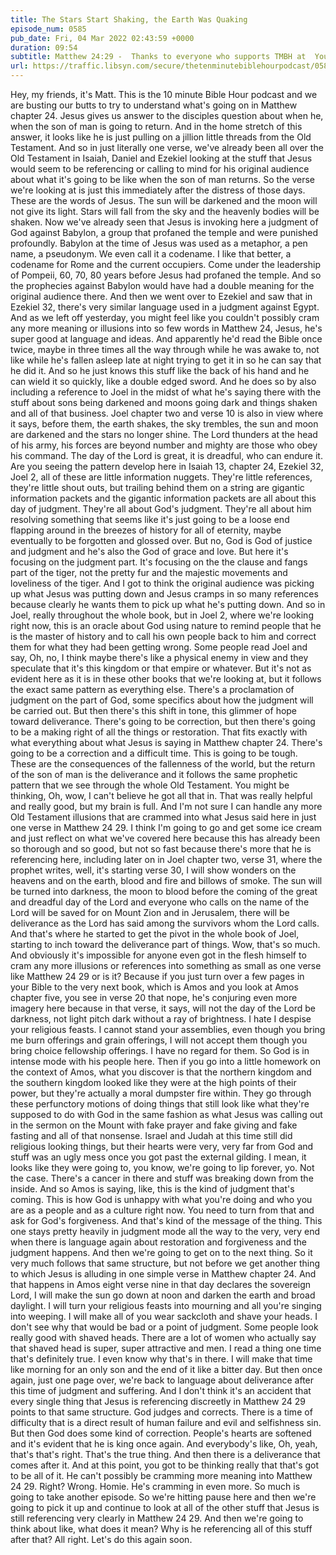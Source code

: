 ```yaml
---
title: The Stars Start Shaking, the Earth Was Quaking
episode_num: 0585
pub_date: Fri, 04 Mar 2022 02:43:59 +0000
duration: 09:54
subtitle: Matthew 24:29 -  Thanks to everyone who supports TMBH at  You're the reason we can all do this together!  Music written and performed by .
url: https://traffic.libsyn.com/secure/thetenminutebiblehourpodcast/0585_-_The_Stars_Start_Shaking_the_Earth_Was_Quaking.mp3
---
```


 Hey, my friends, it's Matt. This is the 10 minute Bible Hour podcast and we are busting our butts to try to understand what's going on in Matthew chapter 24. Jesus gives us answer to the disciples question about when he, when the son of man is going to return. And in the home stretch of this answer, it looks like he is just pulling on a jillion little threads from the Old Testament. And so in just literally one verse, we've already been all over the Old Testament in Isaiah, Daniel and Ezekiel looking at the stuff that Jesus would seem to be referencing or calling to mind for his original audience about what it's going to be like when the son of man returns. So the verse we're looking at is just this immediately after the distress of those days. These are the words of Jesus. The sun will be darkened and the moon will not give its light. Stars will fall from the sky and the heavenly bodies will be shaken. Now we've already seen that Jesus is invoking here a judgment of God against Babylon, a group that profaned the temple and were punished profoundly. Babylon at the time of Jesus was used as a metaphor, a pen name, a pseudonym. We even call it a codename. I like that better, a codename for Rome and the current occupiers. Come under the leadership of Pompeii, 60, 70, 80 years before Jesus had profaned the temple. And so the prophecies against Babylon would have had a double meaning for the original audience there. And then we went over to Ezekiel and saw that in Ezekiel 32, there's very similar language used in a judgment against Egypt. And as we left off yesterday, you might feel like you couldn't possibly cram any more meaning or illusions into so few words in Matthew 24, Jesus, he's super good at language and ideas. And apparently he'd read the Bible once twice, maybe in three times all the way through while he was awake to, not like while he's fallen asleep late at night trying to get it in so he can say that he did it. And so he just knows this stuff like the back of his hand and he can wield it so quickly, like a double edged sword. And he does so by also including a reference to Joel in the midst of what he's saying there with the stuff about sons being darkened and moons going dark and things shaken and all of that business. Joel chapter two and verse 10 is also in view where it says, before them, the earth shakes, the sky trembles, the sun and moon are darkened and the stars no longer shine. The Lord thunders at the head of his army, his forces are beyond number and mighty are those who obey his command. The day of the Lord is great, it is dreadful, who can endure it. Are you seeing the pattern develop here in Isaiah 13, chapter 24, Ezekiel 32, Joel 2, all of these are little information nuggets. They're little references, they're little shout outs, but trailing behind them on a string are gigantic information packets and the gigantic information packets are all about this day of judgment. They're all about God's judgment. They're all about him resolving something that seems like it's just going to be a loose end flapping around in the breezes of history for all of eternity, maybe eventually to be forgotten and glossed over. But no, God is God of justice and judgment and he's also the God of grace and love. But here it's focusing on the judgment part. It's focusing on the the clause and fangs part of the tiger, not the pretty fur and the majestic movements and loveliness of the tiger. And I got to think the original audience was picking up what Jesus was putting down and Jesus cramps in so many references because clearly he wants them to pick up what he's putting down. And so in Joel, really throughout the whole book, but in Joel 2, where we're looking right now, this is an oracle about God using nature to remind people that he is the master of history and to call his own people back to him and correct them for what they had been getting wrong. Some people read Joel and say, Oh, no, I think maybe there's like a physical enemy in view and they speculate that it's this kingdom or that empire or whatever. But it's not as evident here as it is in these other books that we're looking at, but it follows the exact same pattern as everything else. There's a proclamation of judgment on the part of God, some specifics about how the judgment will be carried out. But then there's this shift in tone, this glimmer of hope toward deliverance. There's going to be correction, but then there's going to be a making right of all the things or restoration. That fits exactly with what everything about what Jesus is saying in Matthew chapter 24. There's going to be a correction and a difficult time. This is going to be tough. These are the consequences of the fallenness of the world, but the return of the son of man is the deliverance and it follows the same prophetic pattern that we see through the whole Old Testament. You might be thinking, Oh, wow, I can't believe he got all that in. That was really helpful and really good, but my brain is full. And I'm not sure I can handle any more Old Testament illusions that are crammed into what Jesus said here in just one verse in Matthew 24 29. I think I'm going to go and get some ice cream and just reflect on what we've covered here because this has already been so thorough and so good, but not so fast because there's more that he is referencing here, including later on in Joel chapter two, verse 31, where the prophet writes, well, it's starting verse 30, I will show wonders on the heavens and on the earth, blood and fire and billows of smoke. The sun will be turned into darkness, the moon to blood before the coming of the great and dreadful day of the Lord and everyone who calls on the name of the Lord will be saved for on Mount Zion and in Jerusalem, there will be deliverance as the Lord has said among the survivors whom the Lord calls. And that's where he started to get the pivot in the whole book of Joel, starting to inch toward the deliverance part of things. Wow, that's so much. And obviously it's impossible for anyone even got in the flesh himself to cram any more illusions or references into something as small as one verse like Matthew 24 29 or is it? Because if you just turn over a few pages in your Bible to the very next book, which is Amos and you look at Amos chapter five, you see in verse 20 that nope, he's conjuring even more imagery here because in that verse, it says, will not the day of the Lord be darkness, not light pitch dark without a ray of brightness. I hate I despise your religious feasts. I cannot stand your assemblies, even though you bring me burn offerings and grain offerings, I will not accept them though you bring choice fellowship offerings. I have no regard for them. So God is in intense mode with his people here. Then if you go into a little homework on the context of Amos, what you discover is that the northern kingdom and the southern kingdom looked like they were at the high points of their power, but they're actually a moral dumpster fire within. They go through these perfunctory motions of doing things that still look like what they're supposed to do with God in the same fashion as what Jesus was calling out in the sermon on the Mount with fake prayer and fake giving and fake fasting and all of that nonsense. Israel and Judah at this time still did religious looking things, but their hearts were very, very far from God and stuff was an ugly mess once you got past the external gilding. I mean, it looks like they were going to, you know, we're going to lip forever, yo. Not the case. There's a cancer in there and stuff was breaking down from the inside. And so Amos is saying, like, this is the kind of judgment that's coming. This is how God is unhappy with what you're doing and who you are as a people and as a culture right now. You need to turn from that and ask for God's forgiveness. And that's kind of the message of the thing. This one stays pretty heavily in judgment mode all the way to the very, very end when there is language again about restoration and forgiveness and the judgment happens. And then we're going to get on to the next thing. So it very much follows that same structure, but not before we get another thing to which Jesus is alluding in one simple verse in Matthew chapter 24. And that happens in Amos eight verse nine in that day declares the sovereign Lord, I will make the sun go down at noon and darken the earth and broad daylight. I will turn your religious feasts into mourning and all you're singing into weeping. I will make all of you wear sackcloth and shave your heads. I don't see why that would be bad or a point of judgment. Some people look really good with shaved heads. There are a lot of women who actually say that shaved head is super, super attractive and men. I read a thing one time that's definitely true. I even know why that's in there. I will make that time like morning for an only son and the end of it like a bitter day. But then once again, just one page over, we're back to language about deliverance after this time of judgment and suffering. And I don't think it's an accident that every single thing that Jesus is referencing discreetly in Matthew 24 29 points to that same structure. God judges and corrects. There is a time of difficulty that is a direct result of human failure and evil and selfishness sin. But then God does some kind of correction. People's hearts are softened and it's evident that he is king once again. And everybody's like, Oh, yeah, that's that's right. That's the true thing. And then there is a deliverance that comes after it. And at this point, you got to be thinking really that that's got to be all of it. He can't possibly be cramming more meaning into Matthew 24 29. Right? Wrong. Homie. He's cramming in even more. So much is going to take another episode. So we're hitting pause here and then we're going to pick it up and continue to look at all of the other stuff that Jesus is still referencing very clearly in Matthew 24 29. And then we're going to think about like, what does it mean? Why is he referencing all of this stuff after that? All right. Let's do this again soon.